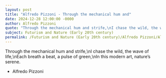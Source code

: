 ```yaml
---
layout: post
title: "Alfredo Pizzoni - Through the mechanical hum and"
date: 2024-12-28 12:00:00 -0000
author: Alfredo Pizzoni
quote: "Through the mechanical hum and strife,\nI chase the wild, the wave of life,\nEach breath a beat, a pulse of green,\nIn this modern art, nature’s serene."
subject: Futurism and Nature (Early 20th century)
permalink: /Futurism and Nature (Early 20th century)/Alfredo Pizzoni/Alfredo Pizzoni - Through the mechanical hum and
---
```


Through the mechanical hum and strife,\nI chase the wild, the wave of life,\nEach breath a beat, a pulse of green,\nIn this modern art, nature’s serene.

- Alfredo Pizzoni
